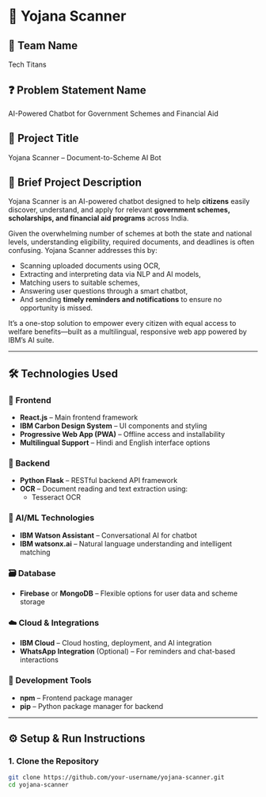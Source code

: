 # 🤖 Yojana Scanner

## 👥 Team Name
Tech Titans

## ❓ Problem Statement Name
AI-Powered Chatbot for Government Schemes and Financial Aid

## 📌 Project Title
Yojana Scanner – Document-to-Scheme AI Bot

## 🧩 Brief Project Description
Yojana Scanner is an AI-powered chatbot designed to help **citizens** easily discover, understand, and apply for relevant **government schemes, scholarships, and financial aid programs** across India.

Given the overwhelming number of schemes at both the state and national levels, understanding eligibility, required documents, and deadlines is often confusing. Yojana Scanner addresses this by:
- Scanning uploaded documents using OCR,
- Extracting and interpreting data via NLP and AI models,
- Matching users to suitable schemes,
- Answering user questions through a smart chatbot,
- And sending **timely reminders and notifications** to ensure no opportunity is missed.

It’s a one-stop solution to empower every citizen with equal access to welfare benefits—built as a multilingual, responsive web app powered by IBM’s AI suite.

---

## 🛠️ Technologies Used

### 🔷 Frontend
- **React.js** – Main frontend framework
- **IBM Carbon Design System** – UI components and styling
- **Progressive Web App (PWA)** – Offline access and installability
- **Multilingual Support** – Hindi and English interface options

### 🔶 Backend
- **Python Flask** – RESTful backend API framework
- **OCR** – Document reading and text extraction using:
  - Tesseract OCR  

### 🧠 AI/ML Technologies
- **IBM Watson Assistant** – Conversational AI for chatbot
- **IBM watsonx.ai** – Natural language understanding and intelligent matching

### 🗃️ Database
- **Firebase** or **MongoDB** – Flexible options for user data and scheme storage

### ☁️ Cloud & Integrations
- **IBM Cloud** – Cloud hosting, deployment, and AI integration
- **WhatsApp Integration** (Optional) – For reminders and chat-based interactions

### 🧰 Development Tools
- **npm** – Frontend package manager
- **pip** – Python package manager for backend

---

## ⚙️ Setup & Run Instructions

### 1. Clone the Repository
```bash
git clone https://github.com/your-username/yojana-scanner.git
cd yojana-scanner
